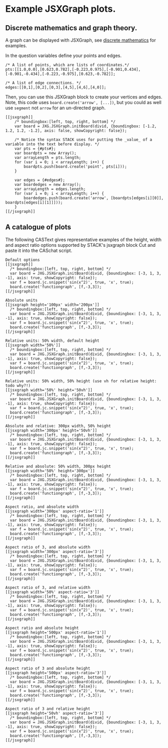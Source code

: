# Example JSXGraph plots.

## Discrete mathematics and graph theory.

A graph can be displayed with JSXGraph, see [discrete mathematics](../../Topics/Discrete_mathematics.md) for examples.

In the question variables define your points and edges.

    /* A list of points, which are lists of coordinates.*/
    pts:[[1.0,0.0],[0.623,0.782],[-0.223,0.975],[-0.901,0.434],[-0.901,-0.434],[-0.223,-0.975],[0.623,-0.782]];

    /* A list of edge connections. */
    edges:[[0,1],[0,2],[0,3],[4,5],[4,6],[4,0]];

Then, you can use this JSXGraph block to create your vertices and edges.  Note, this code uses `board.create('arrow', [...])`, but you could as well use `segment` not `arrow` for an un-directed graph.

    [[jsxgraph]]
        /* boundingbox:[left, top, right, bottom] */
        var board = JXG.JSXGraph.initBoard(divid, {boundingbox: [-1.2, 1.2, 1.2, -1.2], axis: false, showCopyright: false});
        
        /* Notice the syntax STACK uses for putting the _value_ of a variable into the text before display. */
        var pts = {#pts#};
        var boardpts = new Array();
        var arrayLength = pts.length;
        for (var i = 0; i < arrayLength; i++) {
            boardpts.push(board.create('point', pts[i]));
        }
        
        var edges = {#edges#};
        var boardedges = new Array();
        var arrayLength = edges.length;
        for (var i = 0; i < arrayLength; i++) {
            boardedges.push(board.create('arrow', [boardpts[edges[i][0]], boardpts[edges[i][1]]]));
        }
    [[/jsxgraph]]



## A catalogue of plots

The following CASText gives representative examples of the height, width and aspect ratio options supported by STACK's jsxgraph block  Cut and paste it into the CASchat script.

````
Default options
[[jsxgraph]]
  /* boundingbox:[left, top, right, bottom] */
  var board = JXG.JSXGraph.initBoard(divid, {boundingbox: [-3, 1, 3, -1], axis: true, showCopyright: false});
  var f = board.jc.snippet('sin(x^2)', true, 'x', true);
  board.create('functiongraph', [f,-3,3]);
[[/jsxgraph]]

Absolute units
[[jsxgraph height='100px' width='200px']]
  /* boundingbox:[left, top, right, bottom] */
  var board = JXG.JSXGraph.initBoard(divid, {boundingbox: [-3, 1, 3, -1], axis: true, showCopyright: false});
  var f = board.jc.snippet('sin(x^2)', true, 'x', true);
  board.create('functiongraph', [f,-3,3]);
[[/jsxgraph]]

Relative units: 50% width, default height
[[jsxgraph width='50%']]
  /* boundingbox:[left, top, right, bottom] */
  var board = JXG.JSXGraph.initBoard(divid, {boundingbox: [-3, 1, 3, -1], axis: true, showCopyright: false});
  var f = board.jc.snippet('sin(x^2)', true, 'x', true);
  board.create('functiongraph', [f,-3,3]);
[[/jsxgraph]]

Relative units: 50% width, 50% height (use vh for relative height: todo why?!)
[[jsxgraph width='50%' height='50vh']]
  /* boundingbox:[left, top, right, bottom] */
  var board = JXG.JSXGraph.initBoard(divid, {boundingbox: [-3, 1, 3, -1], axis: true, showCopyright: false});
  var f = board.jc.snippet('sin(x^2)', true, 'x', true);
  board.create('functiongraph', [f,-3,3]);
[[/jsxgraph]]

Absolute and relative: 300px width, 50% height
[[jsxgraph width='300px' height='50vh']]
  /* boundingbox:[left, top, right, bottom] */
  var board = JXG.JSXGraph.initBoard(divid, {boundingbox: [-3, 1, 3, -1], axis: true, showCopyright: false});
  var f = board.jc.snippet('sin(x^2)', true, 'x', true);
  board.create('functiongraph', [f,-3,3]);
[[/jsxgraph]]

Relative and absolute: 50% width, 300px height
[[jsxgraph width='50%' height='300px']]
  /* boundingbox:[left, top, right, bottom] */
  var board = JXG.JSXGraph.initBoard(divid, {boundingbox: [-3, 1, 3, -1], axis: true, showCopyright: false});
  var f = board.jc.snippet('sin(x^2)', true, 'x', true);
  board.create('functiongraph', [f,-3,3]);
[[/jsxgraph]]

Aspect ratio, and absolute width
[[jsxgraph width='300px' aspect-ratio='1']]
  /* boundingbox:[left, top, right, bottom] */
  var board = JXG.JSXGraph.initBoard(divid, {boundingbox: [-3, 1, 3, -1], axis: true, showCopyright: false});
  var f = board.jc.snippet('sin(x^2)', true, 'x', true);
  board.create('functiongraph', [f,-3,3]);
[[/jsxgraph]]

Aspect ratio of 3, and absolute width
[[jsxgraph width='300px' aspect-ratio='3']]
  /* boundingbox:[left, top, right, bottom] */
  var board = JXG.JSXGraph.initBoard(divid, {boundingbox: [-3, 1, 3, -1], axis: true, showCopyright: false});
  var f = board.jc.snippet('sin(x^2)', true, 'x', true);
  board.create('functiongraph', [f,-3,3]);
[[/jsxgraph]]

Aspect ratio of 3, and relative width
[[jsxgraph width='50%' aspect-ratio='3']]
  /* boundingbox:[left, top, right, bottom] */
  var board = JXG.JSXGraph.initBoard(divid, {boundingbox: [-3, 1, 3, -1], axis: true, showCopyright: false});
  var f = board.jc.snippet('sin(x^2)', true, 'x', true);
  board.create('functiongraph', [f,-3,3]);
[[/jsxgraph]]

Aspect ratio and absolute height
[[jsxgraph height='500px' aspect-ratio='1']]
  /* boundingbox:[left, top, right, bottom] */
  var board = JXG.JSXGraph.initBoard(divid, {boundingbox: [-3, 1, 3, -1], axis: true, showCopyright: false});
  var f = board.jc.snippet('sin(x^2)', true, 'x', true);
  board.create('functiongraph', [f,-3,3]);
[[/jsxgraph]]

Aspect ratio of 3 and absolute height
[[jsxgraph height='500px' aspect-ratio='3']]
  /* boundingbox:[left, top, right, bottom] */
  var board = JXG.JSXGraph.initBoard(divid, {boundingbox: [-3, 1, 3, -1], axis: true, showCopyright: false});
  var f = board.jc.snippet('sin(x^2)', true, 'x', true);
  board.create('functiongraph', [f,-3,3]);
[[/jsxgraph]]

Aspect ratio of 3 and relative height
[[jsxgraph height='50vh' aspect-ratio='3']]
  /* boundingbox:[left, top, right, bottom] */
  var board = JXG.JSXGraph.initBoard(divid, {boundingbox: [-3, 1, 3, -1], axis: true, showCopyright: false});
  var f = board.jc.snippet('sin(x^2)', true, 'x', true);
  board.create('functiongraph', [f,-3,3]);
[[/jsxgraph]]
````

